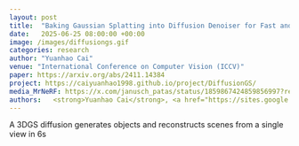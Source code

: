```yaml
---
layout: post
title:  "Baking Gaussian Splatting into Diffusion Denoiser for Fast and Scalable Single-stage Image-to-3D Generation and Reconstruction"
date:   2025-06-25 08:00:00 +00:00
image: /images/diffusiongs.gif
categories: research
author: "Yuanhao Cai"
venue: "International Conference on Computer Vision (ICCV)"
paper: https://arxiv.org/abs/2411.14384
project: https://caiyuanhao1998.github.io/project/DiffusionGS/
media_MrNeRF: https://x.com/janusch_patas/status/1859867424859856997?ref_src=twsrc%5Egoogle%7Ctwcamp%5Eserp%7Ctwgr%5Etweet
authors:   <strong>Yuanhao Cai</strong>, <a href="https://sites.google.com/site/hezhangsprinter">He Zhang</a>,  <a href="https://kai-46.github.io/website/">Kai Zhang</a>,  <a href="https://yixunliang.github.io/">Yixun Liang</a>,  <a href="https://www.mengweiren.com/">Mengwei Ren</a>,  <a href="https://luanfujun.com/">Fujun Luan</a>,  <a href="https://qliu24.github.io/">Qing Liu</a>,  <a href="https://sites.google.com/view/sooyekim">Soo Ye Kim</a>,  <a href="https://jimmie33.github.io/">Jianming Zhang</a>,  <a href="https://zzutk.github.io/">Zhifei Zhang</a>,  <a href="https://yzhouas.github.io/">Yuqian Zhou</a>,  <a href="https://yulunzhang.com/">Yulun Zhang</a>, <a href="https://english.seiee.sjtu.edu.cn/english/detail/842_802.htm">Xiaokang Yang</a>, <a href="https://sites.google.com/site/zhelin625/">Zhe Lin</a>,  <a href="https://www.cs.jhu.edu/~ayuille/">Alan Yuille</a>
---
```

A 3DGS diffusion generates objects and reconstructs scenes from a single view in 6s
